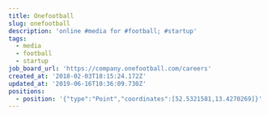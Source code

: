 ```yaml
---
title: Onefootball
slug: onefootball
description: 'online #media for #football; #startup'
tags:
  - media
  - football
  - startup
job_board_url: 'https://company.onefootball.com/careers'
created_at: '2018-02-03T18:15:24.172Z'
updated_at: '2019-06-16T10:36:09.730Z'
positions:
  - position: '{"type":"Point","coordinates":[52.5321581,13.4270269]}'
---
```



